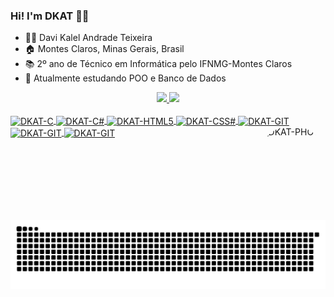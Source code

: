 ### Hi! I'm DKAT 🧑‍💻

- 🧑‍💻 Davi Kalel Andrade Teixeira
- 🏠 Montes Claros, Minas Gerais, Brasil
- 📚 2º ano de Técnico em Informática pelo IFNMG-Montes Claros
- 🌱 Atualmente estudando POO e Banco de Dados

<div align="center">
  <a href="https://github.com/DKAT-DAVI">
  <img height="180em" src="https://github-readme-stats.vercel.app/api?username=rafaballerini&show_icons=true&theme=dracula&include_all_commits=true&count_private=true"/>
  <img height="150em" src="https://github-readme-stats.vercel.app/api/top-langs/?username=DKAT-DAVI&layout=compact&langs_count=7&theme=tokyonight"/>
</div>

<div style="display: inline_block"><br>
    <img align="center" alt="DKAT-C" height="30" width="40" src="https://cdn.jsdelivr.net/gh/devicons/devicon/icons/c/c-original.svg">
    <img align="center" alt="DKAT-C#" height="30" width="40" src="https://cdn.jsdelivr.net/gh/devicons/devicon/icons/csharp/csharp-original.svg"/>
    <img align="center" alt="DKAT-HTML5" height="30" width="40" src="https://cdn.jsdelivr.net/gh/devicons/devicon/icons/html5/html5-original.svg">
    <img align="center" alt="DKAT-CSS#" height="30" width="40" src="https://cdn.jsdelivr.net/gh/devicons/devicon/icons/css3/css3-original.svg">
    <img align="center" alt="DKAT-GIT" height="30" width="40" src="https://cdn.jsdelivr.net/gh/devicons/devicon/icons/git/git-original.svg">
    <img align="center" alt="DKAT-GIT" height="30" width="40" src="https://cdn.jsdelivr.net/gh/devicons/devicon/icons/mysql/mysql-original.svg">    
    <img align="center" alt="DKAT-GIT" height="30" width="40" src="https://cdn.jsdelivr.net/gh/devicons/devicon/icons/python/python-original.svg">    
    <img align="right" alt="DKAT-PHOTO" height="150" style="border-radius:50px;" src="https://cdn.discordapp.com/attachments/755839774807556242/994404629565673593/GithHubProfilePhoto2.jpeg">

</div>

##
 
![snake gif](https://github.com/DKAT-DAVI/DKAT-DAVI/blob/output/github-contribution-grid-snake.svg)
